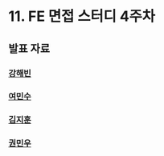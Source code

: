 # 11. FE 면접 스터디 4주차

## 발표 자료

### [강해빈](./kanghaeven.md)

### [여민수](./yeominsu.md)

### [김지훈](./kimjihun.md)

### [권민우](./kwonminwoo.md)
